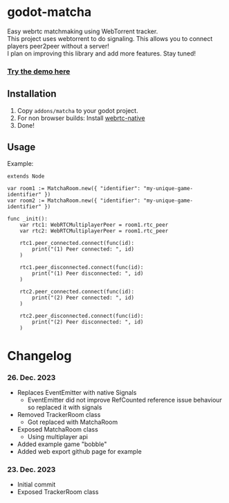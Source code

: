 # godot-matcha
Easy webrtc matchmaking using WebTorrent tracker.  
This project uses webtorrent to do signaling. This allows you to connect players peer2peer without a server!  
I plan on improving this library and add more features. Stay tuned!

### [Try the demo here](https://freehuntx.github.io/godot-matcha/)

## Installation
1. Copy `addons/matcha` to your godot project.
2. For non browser builds: Install [webrtc-native](https://github.com/godotengine/webrtc-native)
3. Done!

## Usage
Example:
```
extends Node

var room1 := MatchaRoom.new({ "identifier": "my-unique-game-identifier" })
var room2 := MatchaRoom.new({ "identifier": "my-unique-game-identifier" })

func _init():
	var rtc1: WebRTCMultiplayerPeer = room1.rtc_peer
	var rtc2: WebRTCMultiplayerPeer = room1.rtc_peer

	rtc1.peer_connected.connect(func(id):
		print("(1) Peer connected: ", id)
	)

	rtc1.peer_disconnected.connect(func(id):
		print("(1) Peer disconnected: ", id)
	)

	rtc2.peer_connected.connect(func(id):
		print("(2) Peer connected: ", id)
	)

	rtc2.peer_disconnected.connect(func(id):
		print("(2) Peer disconnected: ", id)
	)
```

# Changelog
### 26. Dec. 2023
- Replaces EventEmitter with native Signals
  - EventEmitter did not improve RefCounted reference issue behaviour so replaced it with signals
- Removed TrackerRoom class
  - Got replaced with MatchaRoom
- Exposed MatchaRoom class
  - Using multiplayer api
- Added example game "bobble"
- Added web export github page for example

### 23. Dec. 2023
- Initial commit
- Exposed TrackerRoom class
